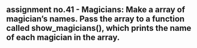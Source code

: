 ## assignment no.41 - Magicians: Make a array of magician’s names. Pass the array to a function called show_magicians(), which prints the name of each magician in the array.

